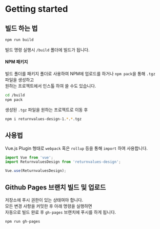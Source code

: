 # Getting started
## 빌드 하는 법
```bash
npm run build
```
빌드 명령 실행시 `/build` 폴더에 빌드가 됩니다.

#### NPM 패키지
빌드 폴더를 패키지 폴더로 사용하여 NPM에 업로드를 하거나
`npm pack`을 통해 `.tgz` 파일을 생성하고  
원하는 프로젝트에서 인스톨 하여 쓸 수도 있습니다.

```bash
cd /build
npm pack
```
생성된 `.tgz` 파일을 원하는 프로젝트로 이동 후 
```bash
npm i returnvalues-design-1.*.*.tgz
```
## 사용법
Vue.js Plugin 형태로 `webpack` 혹은 `rollup` 등을 통해
`import` 하여 사용합니다.

```javascript
import Vue from 'vue';
import ReturnvaluesDesign from 'returnvalues-design';

Vue.use(ReturnvaluesDesign);
```
## Github Pages 브랜치 빌드 및 업로드
저장소에 푸시 권한이 있는 상태여야 합니다.   
모든 변경 사항을 커밋한 후 아래 명령을 실행하면   
자동으로 빌드 완료 후 `gh-pages` 브랜치에 푸시를 하게 됩니다.

```bash
npm run gh-pages
```